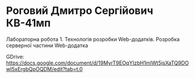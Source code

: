 # Роговий Дмитро Сергійович КВ-41мп
Лабораторна робота 1. Технологія розробки Web-додатків. Розробка серверної частини Web-додатка

GDrive: https://docs.google.com/document/d/19MyrT9EOqYIzbH1mlWt5jsXaTQ9DOwI5xErgbQpOQDM/edit?tab=t.0
